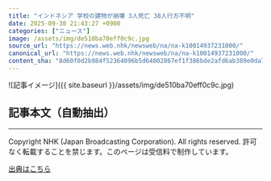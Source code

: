 ```yaml
---
title: "インドネシア 学校の建物が崩壊 3人死亡 38人行方不明"
date: 2025-09-30 21:43:27 +0900
categories: ["ニュース"]
image: /assets/img/de510ba70eff0c9c.jpg
source_url: "https://news.web.nhk/newsweb/na/na-k10014937231000/"
canonical_url: "https://news.web.nhk/newsweb/na/na-k10014937231000/"
content_sha: "8d60f0d2b984f52364096b5d64002867ef1f386bde2afd6ab389e0da7814b87b"
---
```


![記事イメージ]({{ site.baseurl }}/assets/img/de510ba70eff0c9c.jpg)

## 記事本文（自動抽出）
<div><div class="_13tndsj2"><nav aria-label="フッターサイトナビゲーション" class="_13tndsj4"></nav><hr class="esl7kn2s esl7kn1l esl7kn1n _14xli2ae"><p class="esl7kn2s esl7kn1m esl7kn1o _1yvk0f68 _1lugom81">Copyright NHK (Japan Broadcasting Corporation). All rights reserved. 許可なく転載することを禁じます。このページは受信料で制作しています。</p></div></div>

[出典はこちら](https://news.web.nhk/newsweb/na/na-k10014937231000/)
